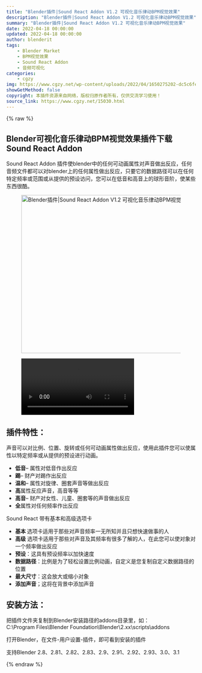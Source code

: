 ```yaml
---
title: "Blender插件|Sound React Addon V1.2 可视化音乐律动BPM视觉效果"
description: "Blender插件|Sound React Addon V1.2 可视化音乐律动BPM视觉效果"
summary: "Blender插件|Sound React Addon V1.2 可视化音乐律动BPM视觉效果"
date: 2022-04-18 00:00:00
updated: 2022-04-18 00:00:00
author: blenderit
tags: 
    - Blender Market
    - BPM视觉效果
    - Sound React Addon
    - 音频可视化
categories:
    - cgzy
img: https://www.cgzy.net/wp-content/uploads/2022/04/1650275202-dc5c6fe7e42b79e.webp
showGetMethod: false
copyright: 本插件资源来自网络，版权归原作者所有，仅供交流学习使用！
source_link: https://www.cgzy.net/15030.html
---
```


{% raw %}
<div class="wp-block-pandastudio-title"><div class="title_style_01"><h2 id="h2-0">Blender可视化音乐律动BPM视觉效果插件下载 Sound React Addon</h2></div></div><p class="is-style-text-indent-2em"> Sound React Addon 插件使blender中的任何可动画属性对声音做出反应，任何音频文件都可以对blender上的任何属性做出反应，只要它的数据路径可以在任何特定频率或范围或从提供的预设访问，您可以在低音和高音上的球形音阶，使某些东西很酷。</p><div class="wp-block-image is-style-border-round-and-with-shadow"><figure class="aligncenter size-full"><img fetchpriority="high" decoding="async" width="748" height="421" src="https://www.cgzy.net/wp-content/uploads/2022/04/1650274229-6a8061c2d8cab27.jpg" class="wp-image-15031" srcset="https://www.cgzy.net/wp-content/uploads/2022/04/1650274229-6a8061c2d8cab27.jpg 748w, https://www.cgzy.net/wp-content/uploads/2022/04/1650274229-6a8061c2d8cab27-512x288.jpg 512w" sizes="(max-width: 748px) 100vw, 748px" title="Blender插件|Sound React Addon V1.2 可视化音乐律动BPM视觉效果" alt="Blender插件|Sound React Addon V1.2 可视化音乐律动BPM视觉效果"></figure></div><figure class="wp-block-video aligncenter"><video controls src="https://cloud.video.taobao.com/play/u/195004553/p/1/e/6/t/1/356857471377.mp4"></video></figure><div class="wp-block-pandastudio-title"><div class="title_style_01"><h2 id="h2-1">插件特性：</h2></div></div><p>声音可以对比例、位置、旋转或任何可动画属性做出反应，使用此插件您可以使属性以特定频率或从提供的预设进行动画。</p><ul><li><strong>低音</strong>– 属性对低音作出反应</li><li><strong>踢</strong>– 财产对踢作出反应</li><li><strong>温和</strong>– 属性对旋律、圈套声音等做出反应</li><li><strong>高</strong>属性反应声音，高音等等</li><li><strong>高音</strong>– 财产对女性、儿童、圈套等的声音做出反应</li><li><strong>全</strong>属性对任何频率作出反应</li></ul><p>Sound React 带有基本和高级选项卡</p><ul><li><strong>基本 </strong>选项卡适用于那些对声音频率一无所知并且只想快速做事的人</li><li><strong>高级</strong> 选项卡适用于那些对声音及其频率有很多了解的人，在此您可以使对象对一个频率做出反应</li><li><strong>预设</strong>：这具有预设频率以加快速度</li><li><strong>数据路径</strong>：比例是为了轻松设置比例动画，自定义是您复制自定义数据路径的位置</li><li><strong>最大尺寸</strong>：这会放大或缩小对象</li><li><strong>添加声音</strong>；这将在背景中添加声音</li></ul><div class="wp-block-pandastudio-title"><div class="title_style_01"><h2 id="h2-2">安装方法：</h2></div></div><p>把插件文件夹复制到Blender安装路径的addons目录里，如：<br>C:\Program Files\Blender Foundation\Blender\2.xx\scripts\addons</p><p>打开Blender，在文件-用户设置-插件，即可看到安装的插件</p><div class="wp-block-pandastudio-tips"><div class="tip success "><p>支持Blender 2.8、2.81、2.82、2.83、2.9、2.91、2.92、2.93、3.0、3.1</p>
</div></div>
<div style="display: none">cgzy</div>
{% endraw %}